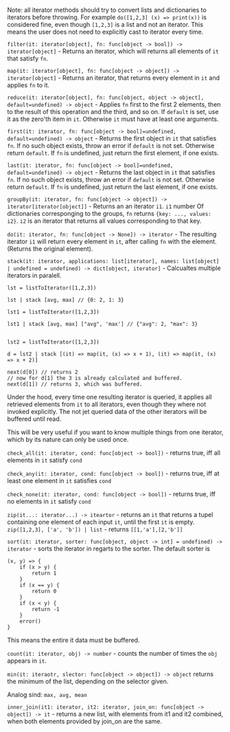
Note: all iterator methods should try to convert lists and dictionaries to iterators before throwing. For example `do([1,2,3] (x) => print(x))` is considered fine, even though `[1,2,3]` is a list and not an iterator. This means the user does not need to explicitly cast to iterator every time.

`filter(it: iterator[object], fn: func[object -> bool]) -> iterator[object]` - Returns an iterator, which will returns all elements of `it` that satisfy `fn`.

`map(it: iterator[object], fn: func[object -> object]) -> iterator[object]` - Returns an iterator, that returns every element in `it` and applies `fn` to it.

`reduce(it: iterator[object], fn: func[object, object -> object], default=undefined) -> object` - Applies `fn` first to the first 2 elements, then to the result of this operation and the third, and so on. If `default` is set, use it as the zero'th item in `it`. Otherwise `it` must have at least one arguments. 

`first(it: iterator, fn: func[object -> bool]=undefined, default=undefined) -> object` - Returns the first object in `it` that satisfies `fn`. If no such object exists, throw an error if `default` is not set. Otherwise return `default`. If `fn` is undefined, just return the first element, if one exists.

`last(it: iterator, fn: func[object -> bool]=undefined, default=undefined) -> object` - Returns the last object in `it` that satisfies `fn`. If no such object exists, throw an error if `default` is not set. Otherwise return `default`. If `fn` is undefined, just return the last element, if one exists.

`groupBy(it: iterator, fn: func[object -> object]) -> iterator[iterator[object]]` - Returns an an iterator `i1`. `i1` number Of dictionaries corresponging to the groups, `fn` returns `{key: ..., values: i2}`. `i2` is an iterator that returns all values corresponding to that key.

`do(it: iterator, fn: func[object -> None]) -> iterator` - The resulting iterator `i1` will return every element in `it`, after calling `fn` with the element. (Returns the original element).

`stack(it: iterator, applications: list[iterator], names: list[object] | undefined = undefined) -> dict[object, iterator]` - Calcualtes multiple iterators in paralell. 

```
lst = listToIterator([1,2,3])

lst | stack [avg, max] // {0: 2, 1: 3}

lst1 = listToIterator([1,2,3])

lst1 | stack [avg, max] ["avg", 'max'] // {"avg": 2, "max": 3}


lst2 = listToIterator([1,2,3])

d = lst2 | stack [(it) => map(it, (x) => x + 1), (it) => map(it, (x) => x + 2)]

next(d[0]) // returns 2
// now for d[1] the 3 is already calculated and buffered.
next(d[1]) // returns 3, which was buffered.

```

Under the hood, every time one resulting iterator is queried, it applies all retrieved elements from `it` to all iterators, even though they where not invoked explicitly. The not jet queried data of the other iterators will be buffered until read.

This will be very useful if you want to know multiple things from one iterator, which by its nature can only be used once.

`check_all(it: iterator, cond: func[object -> bool])` - returns true, iff all elements in `it` satisfy `cond`

`check_any(it: iterator, cond: func[object -> bool])` - returns true, iff at least one element in `it` satisfies `cond`

`check_none(it: iterator, cond: func[object -> bool])` - returns true, iff no elements in `it` satisfy `cond`

`zip(it...: iterator...) -> iteartor` - returns an `it` that returns a tupel containing one element of each input `it`, until the first `it` is empty.
`zip([1,2,3], ['a', 'b']) | list` - returns `[[1,'a'],[2,'b']]`

`sort(it: iterator, sorter: func[object, object -> int] = undefined) -> iterator` - sorts the iterator in regarts to the sorter. The default sorter is 
```
(x, y) => {
    if (x > y) {
        return 1
    }
    if (x == y) {
        return 0
    }
    if (x < y) {
        return -1
    }
    error()
}
 ```
This means the entire it data must be buffered.

`count(it: iterator, obj) -> number` - counts the number of times the `obj` appears in `it`.


`min(it: iteraotr, slector: func[object -> object]) -> object` returns the minimum of the list, depending on the selector given.

Analog sind: `max, avg, mean`

`inner_join(it1: iterator, it2: iterator, join_on: func[object -> object]) -> it` - returns a new list, with elements from it1 and it2 combined, when both elements provided by join_on are the same.